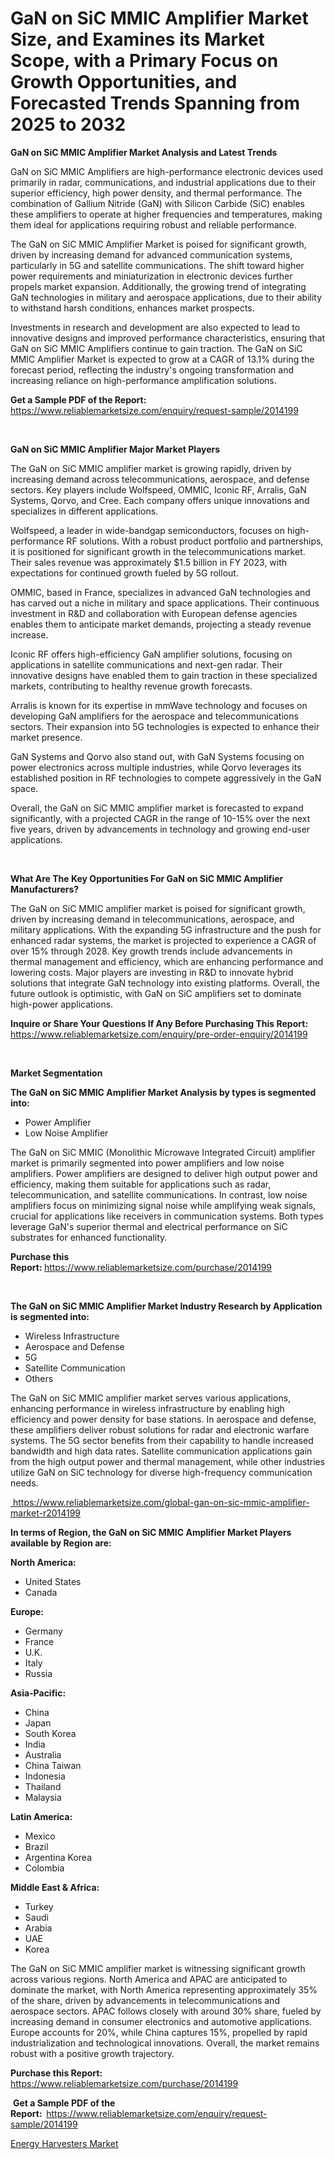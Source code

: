 <p><h1>GaN on SiC MMIC Amplifier Market Size, and Examines its Market Scope, with a Primary Focus on Growth Opportunities, and Forecasted Trends Spanning from 2025 to 2032</h1></p><p><strong>GaN on SiC MMIC Amplifier Market Analysis and Latest Trends</strong></p>
<p><p>GaN on SiC MMIC Amplifiers are high-performance electronic devices used primarily in radar, communications, and industrial applications due to their superior efficiency, high power density, and thermal performance. The combination of Gallium Nitride (GaN) with Silicon Carbide (SiC) enables these amplifiers to operate at higher frequencies and temperatures, making them ideal for applications requiring robust and reliable performance.</p><p>The GaN on SiC MMIC Amplifier Market is poised for significant growth, driven by increasing demand for advanced communication systems, particularly in 5G and satellite communications. The shift toward higher power requirements and miniaturization in electronic devices further propels market expansion. Additionally, the growing trend of integrating GaN technologies in military and aerospace applications, due to their ability to withstand harsh conditions, enhances market prospects.</p><p>Investments in research and development are also expected to lead to innovative designs and improved performance characteristics, ensuring that GaN on SiC MMIC Amplifiers continue to gain traction. The GaN on SiC MMIC Amplifier Market is expected to grow at a CAGR of 13.1% during the forecast period, reflecting the industry's ongoing transformation and increasing reliance on high-performance amplification solutions.</p></p>
<p><strong>Get a Sample PDF of the Report:&nbsp;</strong> <a href="https://www.reliablemarketsize.com/enquiry/request-sample/2014199?utm_campaign=1872&utm_medium=2&utm_source=Github&utm_content=ia&utm_term=17012025&utm_id=gan-on-sic-mmic-amplifier">https://www.reliablemarketsize.com/enquiry/request-sample/2014199</a></p>
<p>&nbsp;</p>
<p><strong>GaN on SiC MMIC Amplifier Major Market Players</strong></p>
<p><p>The GaN on SiC MMIC amplifier market is growing rapidly, driven by increasing demand across telecommunications, aerospace, and defense sectors. Key players include Wolfspeed, OMMIC, Iconic RF, Arralis, GaN Systems, Qorvo, and Cree. Each company offers unique innovations and specializes in different applications.</p><p>Wolfspeed, a leader in wide-bandgap semiconductors, focuses on high-performance RF solutions. With a robust product portfolio and partnerships, it is positioned for significant growth in the telecommunications market. Their sales revenue was approximately $1.5 billion in FY 2023, with expectations for continued growth fueled by 5G rollout.</p><p>OMMIC, based in France, specializes in advanced GaN technologies and has carved out a niche in military and space applications. Their continuous investment in R&D and collaboration with European defense agencies enables them to anticipate market demands, projecting a steady revenue increase.</p><p>Iconic RF offers high-efficiency GaN amplifier solutions, focusing on applications in satellite communications and next-gen radar. Their innovative designs have enabled them to gain traction in these specialized markets, contributing to healthy revenue growth forecasts.</p><p>Arralis is known for its expertise in mmWave technology and focuses on developing GaN amplifiers for the aerospace and telecommunications sectors. Their expansion into 5G technologies is expected to enhance their market presence.</p><p>GaN Systems and Qorvo also stand out, with GaN Systems focusing on power electronics across multiple industries, while Qorvo leverages its established position in RF technologies to compete aggressively in the GaN space.</p><p>Overall, the GaN on SiC MMIC amplifier market is forecasted to expand significantly, with a projected CAGR in the range of 10-15% over the next five years, driven by advancements in technology and growing end-user applications.</p></p>
<p>&nbsp;</p>
<p><strong>What Are The Key Opportunities For GaN on SiC MMIC Amplifier Manufacturers?</strong></p>
<p><p>The GaN on SiC MMIC amplifier market is poised for significant growth, driven by increasing demand in telecommunications, aerospace, and military applications. With the expanding 5G infrastructure and the push for enhanced radar systems, the market is projected to experience a CAGR of over 15% through 2028. Key growth trends include advancements in thermal management and efficiency, which are enhancing performance and lowering costs. Major players are investing in R&D to innovate hybrid solutions that integrate GaN technology into existing platforms. Overall, the future outlook is optimistic, with GaN on SiC amplifiers set to dominate high-power applications.</p></p>
<p><strong>Inquire or Share Your Questions If Any Before Purchasing This Report:</strong> <a href="https://www.reliablemarketsize.com/enquiry/pre-order-enquiry/2014199?utm_campaign=1872&utm_medium=2&utm_source=Github&utm_content=ia&utm_term=17012025&utm_id=gan-on-sic-mmic-amplifier">https://www.reliablemarketsize.com/enquiry/pre-order-enquiry/2014199</a></p>
<p>&nbsp;</p>
<p><strong>Market Segmentation</strong></p>
<p><strong>The GaN on SiC MMIC Amplifier Market Analysis by types is segmented into:</strong></p>
<p><ul><li>Power Amplifier</li><li>Low Noise Amplifier</li></ul></p>
<p><p>The GaN on SiC MMIC (Monolithic Microwave Integrated Circuit) amplifier market is primarily segmented into power amplifiers and low noise amplifiers. Power amplifiers are designed to deliver high output power and efficiency, making them suitable for applications such as radar, telecommunication, and satellite communications. In contrast, low noise amplifiers focus on minimizing signal noise while amplifying weak signals, crucial for applications like receivers in communication systems. Both types leverage GaN's superior thermal and electrical performance on SiC substrates for enhanced functionality.</p></p>
<p><strong>Purchase this Report:&nbsp;</strong><a href="https://www.reliablemarketsize.com/purchase/2014199?utm_campaign=1872&utm_medium=2&utm_source=Github&utm_content=ia&utm_term=17012025&utm_id=gan-on-sic-mmic-amplifier">https://www.reliablemarketsize.com/purchase/2014199</a></p>
<p>&nbsp;</p>
<p><strong>The GaN on SiC MMIC Amplifier Market Industry Research by Application is segmented into:</strong></p>
<p><ul><li>Wireless Infrastructure</li><li>Aerospace and Defense</li><li>5G</li><li>Satellite Communication</li><li>Others</li></ul></p>
<p><p>The GaN on SiC MMIC amplifier market serves various applications, enhancing performance in wireless infrastructure by enabling high efficiency and power density for base stations. In aerospace and defense, these amplifiers deliver robust solutions for radar and electronic warfare systems. The 5G sector benefits from their capability to handle increased bandwidth and high data rates. Satellite communication applications gain from the high output power and thermal management, while other industries utilize GaN on SiC technology for diverse high-frequency communication needs.</p></p>
<p><a href="https://www.reliablemarketsize.com/global-gan-on-sic-mmic-amplifier-market-r2014199?utm_campaign=1872&utm_medium=2&utm_source=Github&utm_content=ia&utm_term=17012025&utm_id=gan-on-sic-mmic-amplifier">&nbsp;https://www.reliablemarketsize.com/global-gan-on-sic-mmic-amplifier-market-r2014199</a></p>
<p><strong>In terms of Region, the GaN on SiC MMIC Amplifier Market Players available by Region are:</strong></p>
<p>
    <p> <strong> North America: </strong>
        <ul>
            <li>United States</li>
            <li>Canada</li>
        </ul>
        </p> 
    <p> <strong> Europe: </strong>
        <ul>
            <li>Germany</li>
            <li>France</li>
            <li>U.K.</li>
            <li>Italy</li>
            <li>Russia</li>
        </ul>
        </p> 
    <p> <strong> Asia-Pacific: </strong>
        <ul>
            <li>China</li>
            <li>Japan</li>
            <li>South Korea</li>
            <li>India</li>
            <li>Australia</li>
            <li>China Taiwan</li>
            <li>Indonesia</li>
            <li>Thailand</li>
            <li>Malaysia</li>
        </ul>
        </p> 
    <p> <strong> Latin America: </strong>
        <ul>
            <li>Mexico</li>
            <li>Brazil</li>
            <li>Argentina Korea</li>
            <li>Colombia</li>
        </ul>
        </p> 
    <p> <strong> Middle East & Africa: </strong>
        <ul>
            <li>Turkey</li>
            <li>Saudi</li>
            <li>Arabia</li>
            <li>UAE</li>
            <li>Korea</li>
        </ul>
    </p>
    </p>
<p><p>The GaN on SiC MMIC amplifier market is witnessing significant growth across various regions. North America and APAC are anticipated to dominate the market, with North America representing approximately 35% of the share, driven by advancements in telecommunications and aerospace sectors. APAC follows closely with around 30% share, fueled by increasing demand in consumer electronics and automotive applications. Europe accounts for 20%, while China captures 15%, propelled by rapid industrialization and technological innovations. Overall, the market remains robust with a positive growth trajectory.</p></p>
<p><strong>Purchase this Report: </strong><a href="https://www.reliablemarketsize.com/purchase/2014199?utm_campaign=1872&utm_medium=2&utm_source=Github&utm_content=ia&utm_term=17012025&utm_id=gan-on-sic-mmic-amplifier">https://www.reliablemarketsize.com/purchase/2014199</a></p>
<p>&nbsp;<strong>Get a Sample PDF of the Report:&nbsp;&nbsp;</strong><a href="https://www.reliablemarketsize.com/enquiry/request-sample/2014199?utm_campaign=1872&utm_medium=2&utm_source=Github&utm_content=ia&utm_term=17012025&utm_id=gan-on-sic-mmic-amplifier">https://www.reliablemarketsize.com/enquiry/request-sample/2014199</a></p>
<p><strong></strong></p>
<p><p><a href="https://github.com/BryceTownsendr/Market-Research-Report-List-7/blob/main/energy-harvesters-market.md?utm_campaign=1872&utm_medium=2&utm_source=Github&utm_content=ia&utm_term=17012025&utm_id=gan-on-sic-mmic-amplifier">Energy Harvesters Market</a></p></p>